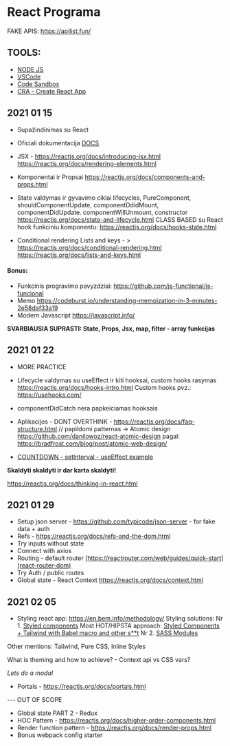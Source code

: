 # React Programa

FAKE APIS: https://apilist.fun/

## TOOLS:
- [NODE JS](https://nodejs.org/en/)
- [VSCode](https://code.visualstudio.com/) 
- [Code Sandbox](https://codesandbox.io/)
- [CRA - Create React App](https://reactjs.org/docs/create-a-new-react-app.html)

## 2021 01 15

- Supažindinimas su React 
- Oficiali dokumentacija [DOCS](https://reactjs.org/docs/getting-started.html)
- JSX - https://reactjs.org/docs/introducing-jsx.html   
https://reactjs.org/docs/rendering-elements.html

- Komponentai ir Propsai https://reactjs.org/docs/components-and-props.html
- State valdymas ir gyvavimo ciklai lifecycles, PureComponent, shouldComponentUpdate, componentDdidMount, componentDidUpdate. componentWillUnmount, constructor https://reactjs.org/docs/state-and-lifecycle.html CLASS BASED
su React hook funkciniu komponentu: https://reactjs.org/docs/hooks-state.html
- Conditional rendering Lists and keys - >
https://reactjs.org/docs/conditional-rendering.html
https://reactjs.org/docs/lists-and-keys.html


#### Bonus: 

- Funkcinis progravimo pavyzdziai: https://github.com/js-functional/js-funcional
- Memo https://codeburst.io/understanding-memoization-in-3-minutes-2e58daf33a19
- Modern Javascript https://javascript.info/

**SVARBIAUSIA SUPRASTI: State, Props, Jsx, map, filter - array funkcijas**

## 2021 01 22
- MORE PRACTICE
- Lifecycle valdymas su useEffect ir kiti hooksai, custom hooks rasymas https://reactjs.org/docs/hooks-intro.html
Custom hooks pvz.: https://usehooks.com/
- componentDidCatch nera papkeiciamas hooksais
- Aplikacijos - DONT OVERTHINK - https://reactjs.org/docs/faq-structure.html 
// papildomi patternas -> Atomic design https://github.com/danilowoz/react-atomic-design pagal: https://bradfrost.com/blog/post/atomic-web-design/

- [COUNTDOWN - setInterval - useEffect example](https://github.com/juozasm/react-mokymai/blob/master/Countdown.js)

**Skaldyti skaldyti ir dar karta skaldyti!**

https://reactjs.org/docs/thinking-in-react.html

## 2021 01 29
- Setup json server - https://github.com/typicode/json-server - for fake data + auth
- Refs - https://reactjs.org/docs/refs-and-the-dom.html
- Try inputs without state
- Connect with axios 
- Routing - default router [https://reactrouter.com/web/guides/quick-start](react-router-dom)
- Try Auth / public routes
- Global state - React Context https://reactjs.org/docs/context.html

## 2021 02 05

- Styling react app: https://en.bem.info/methodology/
Styling solutions: 
Nr 1. [Styled components](https://styled-components.com) Most HOT/HIPSTA approach: [Styled Components + Tailwind with Babel macro and other s**t](https://dev.to/devsmranjan/styling-react-components-styled-components-twin-macro-tailwind-css-2-0-3cnk)
Nr 2. [SASS Modules](https://github.com/css-modules/css-modules)

Other mentions: Tailwind, Pure CSS, Inline Styles

What is theming and how to achieve? - Context api vs CSS vars?

*Lets do a modal*

- Portals - https://reactjs.org/docs/portals.html

--- OUT OF SCOPE
- Global state PART 2 - Redux
- HOC Pattern - https://reactjs.org/docs/higher-order-components.html
- Render function pattern - https://reactjs.org/docs/render-props.html
- Bonus webpack config starter
